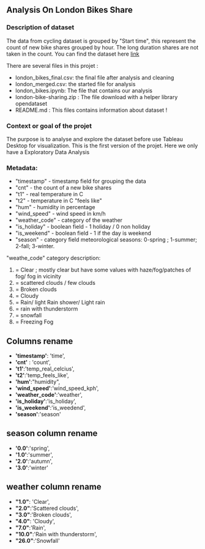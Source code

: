 ## Analysis On London Bikes Share

### Description of dataset

The data from cycling dataset is grouped by "Start time", this represent the count of new bike shares grouped by hour. The long duration shares are not taken in the count. You can find the dataset here [link](https://www.kaggle.com/datasets/hmavrodiev/london-bike-sharing-dataset?rvi=1)

There are several files in this projet :

- london_bikes_final.csv: the final file after analysis and cleaning
- london_merged.csv: the started file for analysis
- london_bikes.ipynb: The file that contains our analysis
- london-bike-sharing.zip : The file download with a helper library opendataset
- README.md : This files contains information about dataset !

### Context or goal of the projet

The purpose is to analyse and explore the dataset before use Tableau Desktop for visualization. This is the first version of the projet. Here we only have a Exploratory Data Analysis

### Metadata:

- "timestamp" - timestamp field for grouping the data
- "cnt" - the count of a new bike shares
- "t1" - real temperature in C
- "t2" - temperature in C "feels like"
- "hum" - humidity in percentage
- "wind_speed" - wind speed in km/h
- "weather_code" - category of the weather
- "is_holiday" - boolean field - 1 holiday / 0 non holiday
- "is_weekend" - boolean field - 1 if the day is weekend
- "season" - category field meteorological seasons: 0-spring ; 1-summer; 2-fall; 3-winter.

"weathe_code" category description:

1. = Clear ; mostly clear but have some values with haze/fog/patches of fog/ fog in vicinity
2. = scattered clouds / few clouds
3. = Broken clouds
4. = Cloudy
5. = Rain/ light Rain shower/ Light rain
6. = rain with thunderstorm
7. = snowfall
8. = Freezing Fog

## Columns rename

- **'timestamp'**: 'time',
- **'cnt'** : 'count',
- **'t1'**:'temp_real_celcius',
- **'t2'**:'temp_feels_like',
- **'hum'**:"humidity",
- **'wind_speed'**:'wind_speed_kph',
- **'weather_code'**:'weather',
- **'is_holiday'**:'is_holiday',
- **'is_weekend'**:'is_weedend',
- **'season'**:'season'

## season column rename

- **'0.0'**:'spring',
- **'1.0'**:'summer',
- **'2.0'**:'autumn',
- **'3.0'**:'winter'

## weather column rename

- **"1.0"**: 'Clear',
- **"2.0"**:'Scattered clouds',
- **"3.0"**:'Broken clouds',
- **"4.0"**: 'Cloudy',
- **"7.0"**:'Rain',
- **"10.0"**:'Rain with thunderstorm',
- **"26.0"**:'Snowfall'
